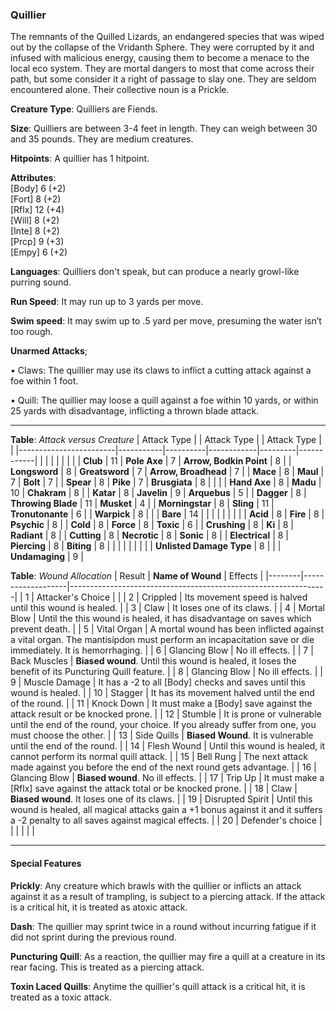 ### Quillier
The remnants of the Quilled Lizards, an endangered species that was wiped out by the collapse of the Vridanth Sphere. They were corrupted by it and infused with malicious energy, causing them to become a menace to the local eco system. They are mortal dangers to most that come across their path, but some consider it a right of passage to slay one. They are seldom encountered alone. Their collective noun is a Prickle.

**Creature Type**: Quilliers are Fiends.

**Size**: Quilliers are between 3-4 feet in length. They can weigh between 30 and 35 pounds. They are medium creatures.

**Hitpoints**: A quillier has 1 hitpoint.

**Attributes**:  
[Body] 6 (+2)  
[Fort] 8 (+2)  
[Rflx] 12 (+4)  
[Will] 8 (+2)  
[Inte] 8 (+2)  
[Prcp] 9 (+3)  
[Empy] 6 (+2)  

**Languages**: Quilliers don't speak, but can produce a nearly growl-like purring sound.

**Run Speed**: It may run up to 3 yards per move.

**Swim speed**: It may swim up to .5 yard per move, presuming the water isn’t too rough.

**Unarmed Attacks**;

 • Claws: The quillier may use its claws to inflict a cutting attack against a foe within 1 foot.

 • Quill: The quillier may loose a quill against a foe within 10 yards, or within 25 yards with disadvantage, inflicting a thrown blade attack.

---------------------

**Table**: *Attack versus Creature*
| Attack Type            |           | Attack Type  |        | Attack Type |         |
|------------------------|-----------|----------|------------|---------|------------|
|                        |          |            |         |            |         |
| **Club**                   | 11   | **Pole Axe** | 7     | **Arrow, Bodkin Point**    | 8    |
| **Longsword**              | 8    | **Greatsword** | 7  | **Arrow, Broadhead**       | 7    |
| **Mace**                   | 8    | **Maul** | 7        | **Bolt** | 7    |
| **Spear**                  | 8     | **Pike** | 7       | **Brusgiata** | 8     |  |     |
| **Hand Axe**               | 8     | **Madu**   | 10      | **Chakram** | 8    |
| **Katar**                  | 8     | **Javelin**         | 9    | **Arquebus** | 5    |
| **Dagger**                 | 8     | **Throwing Blade**  | 11    | **Musket** | 4    |
| **Morningstar**            | 8     | **Sling**           | 11    | **Tronutonante** | 6    |
| **Warpick**                | 8     |                     |       |  **Bare**     | 14  |
|                        |           |          |            |         |            |
| **Acid**                   | 8     | **Fire** | 8     | **Psychic** | 8     |
| **Cold**                   | 8     | **Force** | 8     | **Toxic**  | 6     |
| **Crushing**               | 8     | **Ki** | 8     | **Radiant** | 8     |
| **Cutting**                | 8     | **Necrotic** | 8     | **Sonic** | 8    |
| **Electrical**             | 8     | **Piercing** | 8     | **Biting** | 8    |
|                            |        |              |        |            |       |
| **Unlisted Damage Type** | 8 |    |     | **Undamaging** | 9 |

**Table**: *Wound Allocation*
| Result | **Name of Wound** | Effects                                                        |
|--------|-------------------|----------------------------------------------------------------|
|   1    | Attacker's Choice |                                                                |
|   2    | Crippled          | Its movement speed is halved until this wound is healed.      |
|   3    | Claw      | It loses one of its claws. |
|   4    | Mortal Blow       | Until the this wound is healed, it has disadvantage on saves which prevent death. |
|   5    | Vital Organ    | A mortal wound has been inflicted against a vital organ. The mantisipdon must perform an incapacitation save or die immediately. It is hemorrhaging. |
|   6    | Glancing Blow            | No ill effects. |
|   7    | Back Muscles  | **Biased wound**. Until this wound is healed, it loses the benefit of its Puncturing Quill feature. |
|   8    | Glancing Blow     | No ill effects.                                     |
|   9    | Muscle Damage     | It has a -2 to all [Body] checks and saves until this wound is healed. |
|   10   | Stagger        | It has its movement halved until the end of the round. |
|   11   | Knock Down | It must make a [Body] save against the attack result or be knocked prone. |
|   12   | Stumble | It is prone or vulnerable until the end of the round, your choice. If you already suffer from one, you must choose the other. |
|   13   | Side Quills | **Biased Wound**. It is vulnerable until the end of the round. |
|   14   | Flesh Wound | Until this wound is healed, it cannot perform its normal quill attack. |
|   15   | Bell Rung | The next attack made against you before the end of the next round gets advantage.  |
|   16   | Glancing Blow | **Biased wound**. No ill effects. |
|   17   | Trip Up           | It must make a [Rflx] save against the attack total or be knocked prone.                                  |
|   18   | Claw | **Biased wound**. It loses one of its claws. |
|   19   | Disrupted Spirit | Until this wound is healed, all magical attacks gain a +1 bonus against it and it suffers a -2 penalty to all saves against magical effects. |
|   20   | Defender's choice |                                   |
|        |                                                |                                   |

---------------------

#### Special Features

**Prickly**: Any creature which brawls with the quillier or inflicts an attack against it as a result of trampling, is subject to a piercing attack. If the attack is a critical hit, it is treated as atoxic attack.

**Dash**: The quillier may sprint twice in a round without incurring fatigue if it did not sprint during the previous round.

**Puncturing Quill**: As a reaction, the quillier may fire a quill at a creature in its rear facing. This is treated as a piercing attack.

**Toxin Laced Quills**: Anytime the quillier's quill attack is a critical hit, it is treated as a toxic attack.
